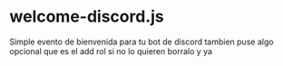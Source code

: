 # welcome-discord.js
Simple evento de bienvenida para tu bot de discord tambien puse algo opcional que es el add rol si no lo quieren borralo y ya 

